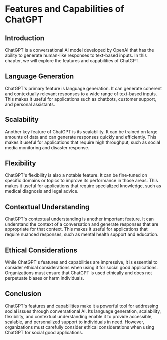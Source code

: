 Features and Capabilities of ChatGPT
======================================================================

Introduction
------------

ChatGPT is a conversational AI model developed by OpenAI that has the ability to generate human-like responses to text-based inputs. In this chapter, we will explore the features and capabilities of ChatGPT.

Language Generation
-------------------

ChatGPT's primary feature is language generation. It can generate coherent and contextually relevant responses to a wide range of text-based inputs. This makes it useful for applications such as chatbots, customer support, and personal assistants.

Scalability
-----------

Another key feature of ChatGPT is its scalability. It can be trained on large amounts of data and can generate responses quickly and efficiently. This makes it useful for applications that require high throughput, such as social media monitoring and disaster response.

Flexibility
-----------

ChatGPT's flexibility is also a notable feature. It can be fine-tuned on specific domains or topics to improve its performance in those areas. This makes it useful for applications that require specialized knowledge, such as medical diagnosis and legal advice.

Contextual Understanding
------------------------

ChatGPT's contextual understanding is another important feature. It can understand the context of a conversation and generate responses that are appropriate for that context. This makes it useful for applications that require nuanced responses, such as mental health support and education.

Ethical Considerations
----------------------

While ChatGPT's features and capabilities are impressive, it is essential to consider ethical considerations when using it for social good applications. Organizations must ensure that ChatGPT is used ethically and does not perpetuate biases or harm individuals.

Conclusion
----------

ChatGPT's features and capabilities make it a powerful tool for addressing social issues through conversational AI. Its language generation, scalability, flexibility, and contextual understanding enable it to provide accessible, scalable, and personalized support to individuals in need. However, organizations must carefully consider ethical considerations when using ChatGPT for social good applications.
